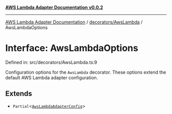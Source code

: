 [**AWS Lambda Adapter Documentation v0.0.2**](../../../README.md)

***

[AWS Lambda Adapter Documentation](../../../modules.md) / [decorators/AwsLambda](../README.md) / AwsLambdaOptions

# Interface: AwsLambdaOptions

Defined in: src/decorators/AwsLambda.ts:9

Configuration options for the `AwsLambda` decorator.
These options extend the default AWS Lambda adapter configuration.

## Extends

- `Partial`\<[`AwsLambdaAdapterConfig`](../../../options/AwsLambdaAdapterBlueprint/interfaces/AwsLambdaAdapterConfig.md)\>
